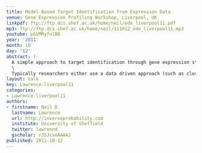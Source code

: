 ```yaml
---
title: Model Based Target Identification from Expression Data
venue: Gene Expression Profiling Workshop, Liverpool, UK
linkpdf: ftp://ftp.dcs.shef.ac.uk/home/neil/ode_liverpool11.pdf
mp3: ftp://ftp.dcs.shef.ac.uk/home/neil/111012_ode_liverpool11.mp3
youtube: pGVMRyfulB0
year: '2011'
month: 10
day: '12'
abstract: |-
  A simple approach to target identification through gene expression studies has been to cluster the expression profiles and look for coregulated genes within clusters. Within systems biology mechanistic models of gene expression are typically constructed through differential equations. mRNA’s production is taken to be proportional to transcription factor activity (with the proportionality given by the sensitivity) and the mRNA is assumed to decay at a particular rate. The assumption that coregulated genes have similar profiles is equivalent to assuming both the decay and the sensitivity are high.\
  \
  Typically researchers either use a data driven approach (such as clustering) or a model based approach (such as differential equations). In this talk we advocate hybrid techniques which have aspects of the mechanistic and data driven models. We combine simple differential equation models with Gaussian process priors to make probabilistic models with mechanistic underpinnings. We show applications in target identification from mRNA measurements.
layout: talk
key: Lawrence:liverpool11
categories:
- Lawrence:liverpool11
authors:
- firstname: Neil D.
  lastname: Lawrence
  url: http://inverseprobability.com
  institute: University of Sheffield
  twitter: lawrennd
  gscholar: r3SJcvoAAAAJ
published: 2011-10-12
---
```


